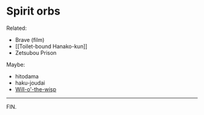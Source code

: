 # Spirit orbs

Related:
- Brave (film)
- [[Toilet-bound Hanako-kun]]
- Zetsubou Prison

Maybe:
- hitodama
- haku-joudai
- [Will-o'-the-wisp](https://en.wikipedia.org/wiki/Will-o%27-the-wisp)

---

FIN.
